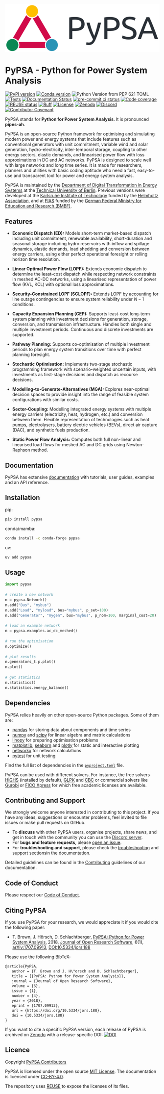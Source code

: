 <!--
SPDX-FileCopyrightText: PyPSA Contributors

SPDX-License-Identifier: MIT
-->

<picture align="center">
  <source media="(prefers-color-scheme: dark)" srcset="https://raw.githubusercontent.com/PyPSA/PyPSA/refs/heads/master/docs/assets/logo/logo-primary-dark.svg">
  <img alt="PyPSA Banner" src="https://raw.githubusercontent.com/PyPSA/PyPSA/refs/heads/master/docs/assets/logo/logo-primary-light.svg">
</picture>

# PyPSA - Python for Power System Analysis


[![PyPI version](https://img.shields.io/pypi/v/pypsa.svg)](https://pypi.python.org/pypi/pypsa)
[![Conda version](https://img.shields.io/conda/vn/conda-forge/pypsa.svg)](https://anaconda.org/conda-forge/pypsa)
![Python Version from PEP 621 TOML](https://img.shields.io/python/required-version-toml?tomlFilePath=https%3A%2F%2Fraw.githubusercontent.com%2FPyPSA%2FPyPSA%2Fmaster%2Fpyproject.toml)
[![Tests](https://github.com/PyPSA/PyPSA/actions/workflows/test.yml/badge.svg)](https://github.com/PyPSA/PyPSA/actions/workflows/test.yml)
[![Documentation Status](https://readthedocs.org/projects/pypsa/badge/?version=latest)](https://docs.pypsa.org/latest/?badge=latest)
[![pre-commit.ci status](https://results.pre-commit.ci/badge/github/PyPSA/PyPSA/master.svg)](https://results.pre-commit.ci/latest/github/PyPSA/PyPSA/master)
[![Code coverage](https://codecov.io/gh/PyPSA/PyPSA/branch/master/graph/badge.svg?token=kCpwJiV6Jr)](https://codecov.io/gh/PyPSA/PyPSA)
[![REUSE status](https://api.reuse.software/badge/github.com/pypsa/pypsa)](https://api.reuse.software/info/github.com/pypsa/pypsa)
[![Ruff](https://img.shields.io/endpoint?url=https://raw.githubusercontent.com/astral-sh/ruff/main/assets/badge/v2.json)](https://github.com/astral-sh/ruff)
[![License](https://img.shields.io/pypi/l/pypsa.svg)](LICENSE)
[![Zenodo](https://zenodo.org/badge/DOI/10.5281/zenodo.3946412.svg)](https://doi.org/10.5281/zenodo.3946412)
[![Discord](https://img.shields.io/discord/911692131440148490?logo=discord)](https://discord.gg/AnuJBk23FU)
[![Contributor Covenant](https://img.shields.io/badge/Contributor%20Covenant-2.1-4baaaa.svg)](CODE_OF_CONDUCT.md)

PyPSA stands for **Python for Power System Analysis**. It is pronounced
**pipes-ah**. 

PyPSA is an open-source Python framework for optimising and simulating modern
power and energy systems that include features such as conventional generators
with unit commitment, variable wind and solar generation, hydro-electricity,
inter-temporal storage, coupling to other energy sectors, elastic demands, and
linearised power flow with loss approximations in DC and AC networks. PyPSA is
designed to scale well with large networks and long time series. It is made for
researchers, planners and utilities with basic coding aptitude who need a fast,
easy-to-use and transparent tool for power and energy system analysis.

PyPSA is maintained by the [Department of Digital Transformation in Energy
Systems](https://tu.berlin/en/ensys) at the [Technical University of
Berlin](https://www.tu.berlin). Previous versions were developed at the
[Karlsruhe Institute of Technology](http://www.kit.edu/english/index.php) funded
by the [Helmholtz Association](https://www.helmholtz.de/en/), and at
[FIAS](https://fias.uni-frankfurt.de/) funded by the [German Federal Ministry
for Education and Research (BMBF)](https://www.bmbf.de/bmbf/en/).

## Features

- **Economic Dispatch (ED):** Models short-term market-based dispatch including
unit commitment, renewable availability, short-duration and seasonal storage
including hydro reservoirs with inflow and spillage dynamics, elastic demands,
load shedding and conversion between energy carriers, using either perfect
operational foresight or rolling horizon time resolution.

- **Linear Optimal Power Flow (LOPF):** Extends economic dispatch to determine
the least-cost dispatch while respecting network constraints in meshed AC-DC
networks, using a linearised representation of power flow (KVL, KCL) with
optional loss approximations.

- **Security-Constrained LOPF (SCLOPF):** Extends LOPF by accounting for line
outage contingencies to ensure system reliability under $N-1$ conditions.

- **Capacity Expansion Planning (CEP):** Supports least-cost
long-term system planning with investment decisions for generation, storage,
conversion, and transmission infrastructure. Handles both single and multiple
investment periods. Continuous and discrete investments are supported.

- **Pathway Planning:** Supports co-optimisation of multiple investment periods to
plan energy system transitions over time with perfect planning foresight.

- **Stochastic Optimisation:** Implements two-stage stochastic programming
framework with scenario-weighted uncertain inputs, with investments as
first-stage decisions and dispatch as recourse decisions.

- **Modelling-to-Generate-Alternatives (MGA):** Explores near-optimal decision
spaces to provide insight into the range of feasible system configurations with
similar costs.

- **Sector-Coupling:** Modelling integrated energy systems with multiple energy
  carriers (electricity, heat, hydrogen, etc.) and conversion between them.
  Flexible representation of technologies such as heat pumps, electrolysers,
  battery electric vehicles (BEVs), direct air capture (DAC), and synthetic
  fuels production.

- **Static Power Flow Analysis:** Computes both full non-linear and linearised
  load flows for meshed AC and DC grids using Newton-Raphson method.

## Documentation

PyPSA has extensive [documentation](https://docs.pypsa.org) with tutorials, user guides, examples and an API reference.

## Installation

pip:

``` bash
pip install pypsa
```

conda/mamba:

``` bash
conda install -c conda-forge pypsa
```

uv:

``` bash
uv add pypsa
```

## Usage

``` py
import pypsa

# create a new network
n = pypsa.Network()
n.add("Bus", "mybus")
n.add("Load", "myload", bus="mybus", p_set=100)
n.add("Generator", "mygen", bus="mybus", p_nom=100, marginal_cost=20)

# load an example network
n = pypsa.examples.ac_dc_meshed()

# run the optimisation
n.optimize()

# plot results
n.generators_t.p.plot()
n.plot()

# get statistics
n.statistics()
n.statistics.energy_balance()
```

## Dependencies

PyPSA relies heavily on other open-source Python packages. Some of them are:

* [pandas](http://pandas.pydata.org/) for storing data about components and time series
* [numpy](http://www.numpy.org/) and [scipy](http://scipy.org/) for linear algebra and matrix calculations
* [linopy](https://github.com/PyPSA/linopy) for preparing optimisation problems
* [matplotlib](https://matplotlib.org/), [seaborn](https://seaborn.pydata.org/) and [plotly](https://plotly.com/python/) for static and interactive plotting
* [networkx](https://networkx.github.io/) for network calculations
* [pytest](http://pytest.org/) for unit testing

Find the full list of dependencies in the [`pyproject.toml`](https://github.com/PyPSA/PyPSA/blob/master/pyproject.toml) file.

PyPSA can be used with different solvers. For instance, the free solvers
[HiGHS](https://highs.dev/) (installed by default), [GLPK](https://www.gnu.org/software/glpk/) and
[CBC](https://github.com/coin-or/Cbc/) or commercial solvers like
[Gurobi](http://www.gurobi.com/) or [FICO Xpress](https://www.fico.com/en/products/fico-xpress-optimization) for which free academic licenses are available.

## Contributing and Support

We strongly welcome anyone interested in contributing to this project. If you have any ideas, suggestions or encounter problems, feel invited to file issues or make pull requests on GitHub.

-   To **discuss** with other PyPSA users, organise projects, share news, and get in touch with the community you can use the [Discord server](https://discord.gg/AnuJBk23FU).
-   For **bugs and feature requests**, please [open an issue](https://github.com/PyPSA/PyPSA/issues).
-   For **troubleshooting and support**, please check the [troubleshooting](https://docs.pypsa.org/latest/user-guide/support/) and [support](https://docs.pypsa.org/latest/user-guide/support/) sectionsin the documentation.

Detailed guidelines can be found in the [Contributing](https://docs.pypsa.org/latest/contributing/contributing/) guidelines of our documentation.

## Code of Conduct

Please respect our [Code of Conduct](https://docs.pypsa.org/latest/contributing/code-of-conduct/).

## Citing PyPSA

If you use PyPSA for your research, we would appreciate it if you would
cite the following paper:

-   T. Brown, J. Hörsch, D. Schlachtberger, [PyPSA: Python for Power
    System Analysis](https://arxiv.org/abs/1707.09913), 2018, [Journal
    of Open Research
    Software](https://openresearchsoftware.metajnl.com/), 6(1),
    [arXiv:1707.09913](https://arxiv.org/abs/1707.09913),
    [DOI:10.5334/jors.188](https://doi.org/10.5334/jors.188)

Please use the following BibTeX:

    @article{PyPSA,
       author = {T. Brown and J. H\"orsch and D. Schlachtberger},
       title = {{PyPSA: Python for Power System Analysis}},
       journal = {Journal of Open Research Software},
       volume = {6},
       issue = {1},
       number = {4},
       year = {2018},
       eprint = {1707.09913},
       url = {https://doi.org/10.5334/jors.188},
       doi = {10.5334/jors.188}
    }

If you want to cite a specific PyPSA version, each release of PyPSA is archived
on [Zenodo](https://zenodo.org/) with a release-specific DOI:
[![DOI](https://zenodo.org/badge/DOI/10.5281/zenodo.3946412.svg)](https://doi.org/10.5281/zenodo.3946412)

## Licence

Copyright [PyPSA Contributors](https://docs.pypsa.org/latest/developers.html)

PyPSA is licensed under the open source [MIT License](LICENSES/MIT.txt).
The documentation is licensed under [CC-BY-4.0](LICENSES/CC-BY-4.0.txt).

The repository uses [REUSE](https://reuse.software/) to expose the licenses of its files.
